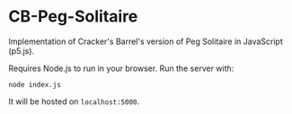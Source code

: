 # CB-Peg-Solitaire
Implementation of Cracker's Barrel's version of Peg Solitaire in JavaScript (p5.js).

Requires Node.js to run in your browser. Run the server with:
```
node index.js
```

It will be hosted on `localhost:5000`.